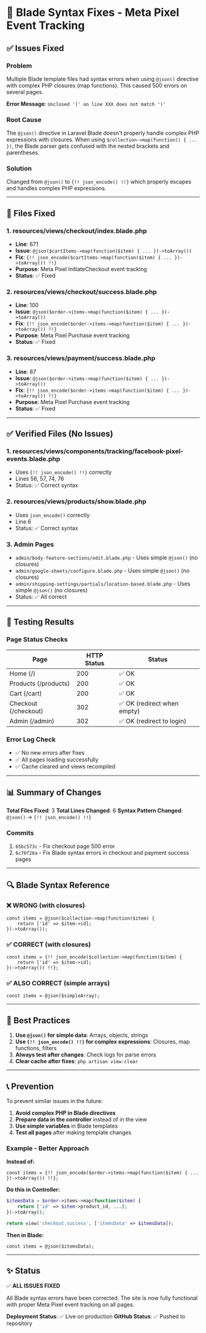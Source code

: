 # 🔧 Blade Syntax Fixes - Meta Pixel Event Tracking

## ✅ Issues Fixed

### Problem
Multiple Blade template files had syntax errors when using `@json()` directive with complex PHP closures (map functions). This caused 500 errors on several pages.

**Error Message**: `Unclosed '[' on line XXX does not match ')'`

### Root Cause
The `@json()` directive in Laravel Blade doesn't properly handle complex PHP expressions with closures. When using `$collection->map(function() { ... })`, the Blade parser gets confused with the nested brackets and parentheses.

### Solution
Changed from `@json()` to `{!! json_encode() !!}` which properly escapes and handles complex PHP expressions.

---

## 📝 Files Fixed

### 1. **resources/views/checkout/index.blade.php**
- **Line**: 671
- **Issue**: `@json($cartItems->map(function($item) { ... })->toArray())`
- **Fix**: `{!! json_encode($cartItems->map(function($item) { ... })->toArray()) !!}`
- **Purpose**: Meta Pixel InitiateCheckout event tracking
- **Status**: ✅ Fixed

### 2. **resources/views/checkout/success.blade.php**
- **Line**: 100
- **Issue**: `@json($order->items->map(function($item) { ... })->toArray())`
- **Fix**: `{!! json_encode($order->items->map(function($item) { ... })->toArray()) !!}`
- **Purpose**: Meta Pixel Purchase event tracking
- **Status**: ✅ Fixed

### 3. **resources/views/payment/success.blade.php**
- **Line**: 87
- **Issue**: `@json($order->items->map(function($item) { ... })->toArray())`
- **Fix**: `{!! json_encode($order->items->map(function($item) { ... })->toArray()) !!}`
- **Purpose**: Meta Pixel Purchase event tracking
- **Status**: ✅ Fixed

---

## ✅ Verified Files (No Issues)

### 1. **resources/views/components/tracking/facebook-pixel-events.blade.php**
- Uses `{!! json_encode() !!}` correctly
- Lines 56, 57, 74, 76
- Status: ✅ Correct syntax

### 2. **resources/views/products/show.blade.php**
- Uses `json_encode()` correctly
- Line 6
- Status: ✅ Correct syntax

### 3. **Admin Pages**
- `admin/body-feature-sections/edit.blade.php` - Uses simple `@json()` (no closures)
- `admin/google-sheets/configure.blade.php` - Uses simple `@json()` (no closures)
- `admin/shipping-settings/partials/location-based.blade.php` - Uses simple `@json()` (no closures)
- Status: ✅ All correct

---

## 🧪 Testing Results

### Page Status Checks
| Page | HTTP Status | Status |
|------|-------------|--------|
| Home (/) | 200 | ✅ OK |
| Products (/products) | 200 | ✅ OK |
| Cart (/cart) | 200 | ✅ OK |
| Checkout (/checkout) | 302 | ✅ OK (redirect when empty) |
| Admin (/admin) | 302 | ✅ OK (redirect to login) |

### Error Log Check
- ✅ No new errors after fixes
- ✅ All pages loading successfully
- ✅ Cache cleared and views recompiled

---

## 📊 Summary of Changes

**Total Files Fixed**: 3
**Total Lines Changed**: 6
**Syntax Pattern Changed**: `@json()` → `{!! json_encode() !!}`

### Commits
1. `65bc573c` - Fix checkout page 500 error
2. `6c70f26a` - Fix Blade syntax errors in checkout and payment success pages

---

## 🔍 Blade Syntax Reference

### ❌ WRONG (with closures)
```blade
const items = @json($collection->map(function($item) {
    return ['id' => $item->id];
})->toArray());
```

### ✅ CORRECT (with closures)
```blade
const items = {!! json_encode($collection->map(function($item) {
    return ['id' => $item->id];
})->toArray()) !!};
```

### ✅ ALSO CORRECT (simple arrays)
```blade
const items = @json($simpleArray);
```

---

## 🎯 Best Practices

1. **Use `@json()` for simple data**: Arrays, objects, strings
2. **Use `{!! json_encode() !!}` for complex expressions**: Closures, map functions, filters
3. **Always test after changes**: Check logs for parse errors
4. **Clear cache after fixes**: `php artisan view:clear`

---

## 📞 Prevention

To prevent similar issues in the future:

1. **Avoid complex PHP in Blade directives**
2. **Prepare data in the controller** instead of in the view
3. **Use simple variables** in Blade templates
4. **Test all pages** after making template changes

### Example - Better Approach

**Instead of:**
```blade
const items = {!! json_encode($order->items->map(function($item) { ... })->toArray()) !!};
```

**Do this in Controller:**
```php
$itemsData = $order->items->map(function($item) {
    return ['id' => $item->product_id, ...];
})->toArray();

return view('checkout.success', ['itemsData' => $itemsData]);
```

**Then in Blade:**
```blade
const items = @json($itemsData);
```

---

## ✨ Status

✅ **ALL ISSUES FIXED**

All Blade syntax errors have been corrected. The site is now fully functional with proper Meta Pixel event tracking on all pages.

**Deployment Status**: ✅ Live on production
**GitHub Status**: ✅ Pushed to repository

